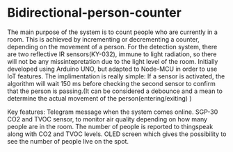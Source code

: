 # Bidirectional-person-counter
The main purpose of the system is to count people who are currently in a room. This is achieved by incrementing or decrementing a counter, depending on the movement of a person. For the detection system, there are two reflective IR sensors(KY-032), immune to light radiation, so there will not be any missintepretation due to the light level of the room. Initially developed using Arduino UNO, but adapted to Node-MCU in order to use IoT features.
The implimentation is really simple: If a sensor is activated, the algorithm will wait 150 ms before checking the second sensor to confirm that the person is passing.(It can be considered a debounce and a mean to determine the actual movement of the person(entering/exiting) )

Key features:
Telegram message when the system comes online. 
SGP-30 CO2 and TVOC sensor, to monitor air quality depending on how many people are in the room.
The number of people is reported to thingspeak along with CO2 and TVOC levels.
OLED screen which gives the possibility to see the number of people live on the spot.
